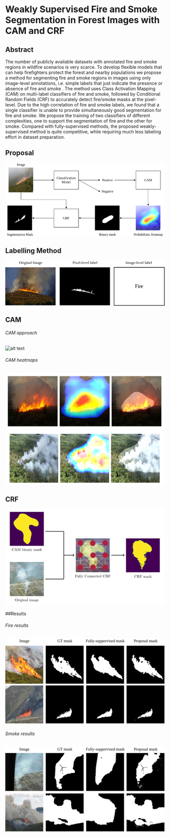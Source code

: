 # Weakly Supervised Fire and Smoke Segmentation in Forest Images with CAM and CRF

## Abstract 

The number of publicly available datasets with annotated fire and smoke regions in wildfire scenarios is very scarce. To develop flexible models that can help firefighters protect the forest and nearby populations we propose a method for segmenting fire and smoke regions in images using only image-level annotations, i.e. simple labels that just indicate the presence or absence of fire and smoke . The method uses Class Activation Mapping (CAM) on multi-label classifiers of fire and smoke, followed by Conditional Random Fields (CRF) to accurately detect fire/smoke masks at the pixel-level. Due to the high correlation of fire and smoke labels, we found that a single classifier is unable to provide simultaneously good segmentation for fire and smoke. We propose the training of two classifiers of different complexities, one to support the segmentation of fire and the other for smoke. Compared with fully-supervised methods, the proposed weakly-supervised method is quite competitive, while requiring much less labeling effort in dataset preparation.

## Proposal 

![alt text](readme/proposal.png?raw=true)


## Labelling Method
![alt text](readme/mask.png?raw=true)

## CAM

###### CAM approach
![alt text](readme/vgg19_cam_fire.png?raw=true)

###### CAM heatmaps
![alt text](readme/fire_cam.png?raw=true)
![alt text](readme/smoke_cam.png?raw=true)

## CRF

![alt text](readme/crf.png?raw=true)

##Results

###### Fire results
![alt text](readme/compare_fire.jpg?raw=true)

###### Smoke results
![alt text](readme/compare_smoke.jpg?raw=true)
